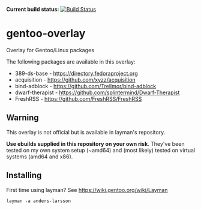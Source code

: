**Current build status:** [![Build Status](https://travis-ci.org/anders-larsson/gentoo-overlay.svg)](https://travis-ci.org/anders-larsson/gentoo-overlay)

gentoo-overlay
==============

Overlay for Gentoo/Linux packages

The following packages are available in this overlay:

* 389-ds-base - https://directory.fedoraproject.org
* acquisition - https://github.com/xyzz/acquisition
* bind-adblock - https://github.com/Trellmor/bind-adblock
* dwarf-therapist - https://github.com/splintermind/Dwarf-Therapist
* FreshRSS - https://github.com/FreshRSS/FreshRSS

## Warning

This overlay is not official but is available in layman's repository.

**Use ebuilds supplied in this repository on your own risk**. They've been tested on my own system setup (~amd64) and (most likely) tested on virtual systems (amd64 and x86).

## Installing

First time using layman? See https://wiki.gentoo.org/wiki/Layman

    layman -a anders-larsson
